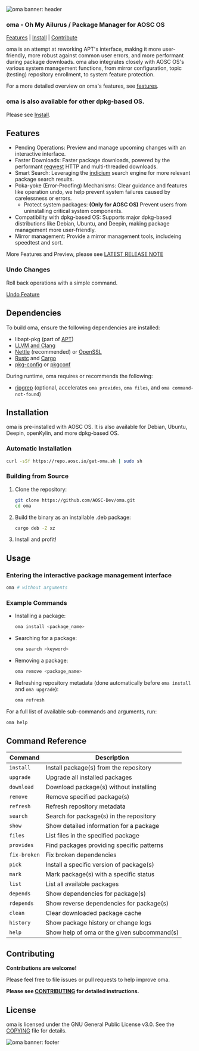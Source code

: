 ![oma banner: header](https://github.com/user-attachments/assets/f68316e1-d007-4586-a3e0-3d9a56c2dea4)

### oma - Oh My Ailurus / Package Manager for AOSC OS

[Features](#features) | [Install](#install) | [Contribute](#contributing)

oma is an attempt at reworking APT's interface, making it more user-friendly, more robust against common user errors, and more performant during package downloads. oma also integrates closely with AOSC OS's various system management functions, from mirror configuration, topic (testing) repository enrollment, to system feature protection.

For a more detailed overview on oma's features, see [features](#Features).

### oma is also available for other dpkg-based OS.

Please see [Install](#install).

## Features

- Pending Operations: Preview and manage upcoming changes with an interactive interface.
- Faster Downloads: Faster package downloads, powered by the performant [reqwest](https://crates.io/crates/reqwest) HTTP and multi-threaded downloads.
- Smart Search: Leveraging the [indicium](https://crates.io/crates/indicium) search engine for more relevant package search results.
- Poka-yoke (Error-Proofing) Mechanisms: Clear guidance and features like operation undo, we help prevent system failures caused by carelessness or errors.
  - Protect system packages: **(Only for AOSC OS)** Prevent users from uninstalling critical system components.
- Compatibility with dpkg-based OS: Supports major dpkg-based distributions like Debian, Ubuntu, and Deepin, making package management more user-friendly.
- Mirror management: Provide a mirror management tools, includeing speedtest and sort.

More Features and Preview, please see [LATEST RELEASE NOTE](https://hackmd.io/cccNjfuZQo24Ys8SW7yNUQ)

### Undo Changes

Roll back operations with a simple command.

[Undo Feature](https://github.com/AOSC-Dev/oma/assets/19554922/f971313b-15bd-4a8e-9b33-aa5c4645e46b)

## Dependencies

To build oma, ensure the following dependencies are installed:

- libapt-pkg (part of [APT](https://salsa.debian.org/apt-team/apt.git))
- [LLVM and Clang](https://llvm.org/)
- [Nettle](https://www.lysator.liu.se/~nisse/nettle/) (recommended) or [OpenSSL](https://openssl.org/)
- [Rustc](https://www.rust-lang.org/) and [Cargo](https://crates.io/)
- [pkg-config](https://www.freedesktop.org/wiki/Software/pkg-config/) or [pkgconf](http://pkgconf.org/)

During runtime, oma requires or recommends the following:

- [ripgrep](https://github.com/BurntSushi/ripgrep) (optional, accelerates `oma provides`, `oma files`, and `oma command-not-found`)

## Installation

oma is pre-installed with AOSC OS. It is also available for Debian, Ubuntu, Deepin, openKylin, and more dpkg-based OS.

### Automatic Installation

```bash
curl -sSf https://repo.aosc.io/get-oma.sh | sudo sh
```

### Building from Source

1. Clone the repository:

   ```bash
   git clone https://github.com/AOSC-Dev/oma.git
   cd oma
   ```

2. Build the binary as an installable .deb package:

   ```bash
   cargo deb -Z xz
   ```

3. Install and profit!

## Usage

### Entering the interactive package management interface

```bash
oma # without arguments
```

### Example Commands

- Installing a package:

  ```bash
  oma install <package_name>
  ```

- Searching for a package:

  ```bash
  oma search <keyword>
  ```
- Removing a package:

  ```bash
  oma remove <package_name>
  ```

- Refreshing repository metadata (done automatically before `oma install` and `oma upgrade`):

  ```bash
  oma refresh
  ```

For a full list of available sub-commands and arguments, run:

```bash
oma help
```

## Command Reference

| Command      | Description                                 |
| ------------ | ------------------------------------------- |
| `install`    | Install package(s) from the repository      |
| `upgrade`    | Upgrade all installed packages              |
| `download`   | Download package(s) without installing      |
| `remove`     | Remove specified package(s)                 |
| `refresh`    | Refresh repository metadata                 |
| `search`     | Search for package(s) in the repository     |
| `show`       | Show detailed information for a package     |
| `files`      | List files in the specified package         |
| `provides`   | Find packages providing specific patterns   |
| `fix-broken` | Fix broken dependencies                     |
| `pick`       | Install a specific version of package(s)    |
| `mark`       | Mark package(s) with a specific status      |
| `list`       | List all available packages                 |
| `depends`    | Show dependencies for package(s)            |
| `rdepends`   | Show reverse dependencies for package(s)    |
| `clean`      | Clear downloaded package cache              |
| `history`    | Show package history or change logs         |
| `help`       | Show help of oma or the given subcommand(s)

## Contributing

**Contributions are welcome!**

Please feel free to file issues or pull requests to help improve oma.

**Please see [CONTRIBUTING](./CONTRIBUTING.md) for detailed instructions.**

## License

oma is licensed under the GNU General Public License v3.0. See the [COPYING](./COPYING) file for details.

![oma banner: footer](https://github.com/user-attachments/assets/9bf0b9ed-6969-4bf8-b67e-3835925ce8c0)
